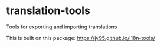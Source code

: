 # translation-tools
Tools for exporting and importing translations

This is built on this package:
https://jy95.github.io/i18n-tools/
